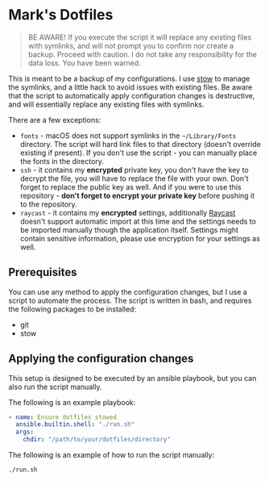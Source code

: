 # Mark's Dotfiles

> BE AWARE! If you execute the script it will replace any existing files with symlinks, and will not prompt you to confirm nor create a backup. Proceed with caution. I do not take any responsibility for the data loss. You have been warned.

This is meant to be a backup of my configurations.
I use [stow][stow] to manage the symlinks, and a little hack to avoid issues with existing files. Be aware that the script to automatically apply configuration changes is destructive, and will essentially replace any existing files with symlinks.

There are a few exceptions:
- `fonts` - macOS does not support symlinks in the `~/Library/Fonts` directory. The script will hard link files to that directory (doesn't override existing if present). If you don't use the script - you can manually place the fonts in the directory.
- `ssh` - it contains my **encrypted** private key, you don't have the key to decrypt the file, you will have to replace the file with your own. Don't forget to replace the public key as well. And if you were to use this repository - **don't forget to encrypt your private key** before pushing it to the repository.
- `raycast` - it contains my **encrypted** settings, additionally [Raycast][raycast] doesn't support automatic import at this time and the settings needs to be imported manually though the application itself. Settings might contain sensitive information, please use encryption for your settings as well.

## Prerequisites
You can use any method to apply the configuration changes, but I use a script to automate the process. The script is written in bash, and requires the following packages to be installed:
- git
- stow

## Applying the configuration changes

This setup is designed to be executed by an ansible playbook, but you can also run the script manually.

The following is an example playbook:
```yaml
- name: Ensure dotfiles stowed
  ansible.builtin.shell: "./run.sh"
  args:
    chdir: "/path/to/your/dotfiles/directory"
```

The following is an example of how to run the script manually:
```bash
./run.sh
```

[stow]: https://www.gnu.org/software/stow/
[raycast]: https://www.raycast.com/
